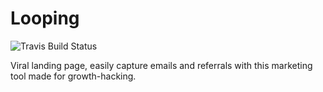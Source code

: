 # Looping

![Travis Build Status](https://travis-ci.org/HackerLoop/looping.svg?branch=master)

Viral landing page, easily capture emails and referrals with this
marketing tool made for growth-hacking.

